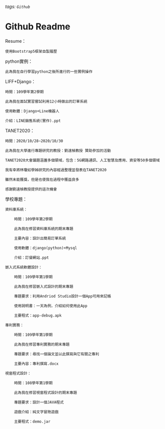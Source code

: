 ###### tags: `Github`
# Github Readme

Resume：

	使用Bootstrap5框架自製履歷

python實例：
	
	此為我在自行學習python之後所進行的一些實例操作

LIFF+Django：
	
	時間：109學年第2學期
	
	此為我在面試實習嘗試利用12小時做出的訂單系統
	
	使用軟體：Django+Line機器人
	
	介紹：LINE銷售系統(實作).ppt

TANET2020：

    時間：2020/10/28~2020/10/30
    
    此為我在大學進行專題研究的教授：劉遠楨教授 贊助參加的活動
    
    TANET2020大會議題涵蓋多個領域，包含：5G網路通訊、人工智慧及應用、資安等50多個領域
    
    我有幸將林瓊如學姊研究的內容經過整理並發表在TANET2020
    
    雖然未能獲獎，但是也使我在過程中獲益良多
    
    感謝劉遠楨教授提供的這次機會

學校專題：

	資料庫系統：
		
		時間：109學年第2學期
		
		此為我在修習資料庫系統的期末專題
		
		主要內容：設計出簡易訂單系統
		
		使用軟體：django(python)+Mysql
		
		介紹：訂餐網站.ppt
	
	嵌入式系統軟體設計：

		時間：109學年第1學期
		
		此為我在修習嵌入式設計的期末專題
		
		專題要求：利用Andriod Studio設計一個App可用來記帳
		
		使用說明書：一天為例，介紹如何使用此App
		
		主要程式：app-debug.apk
		
	專利實務：

		時間：109學年第1學期

		此為我在修習專利實務的期末專題

		專題要求：尋找一個論文並以此撰寫與它有關之專利

		主要內容：專利撰寫.docx
	
	視窗程式設計：

		時間：108學年第1學期
		
		此為我在修習視窗程式設計的期末專題
		
		專題要求：設計一個JAVA程式
		
		遊戲介紹：純文字冒險遊戲
		
		主要程式：demo.jar
